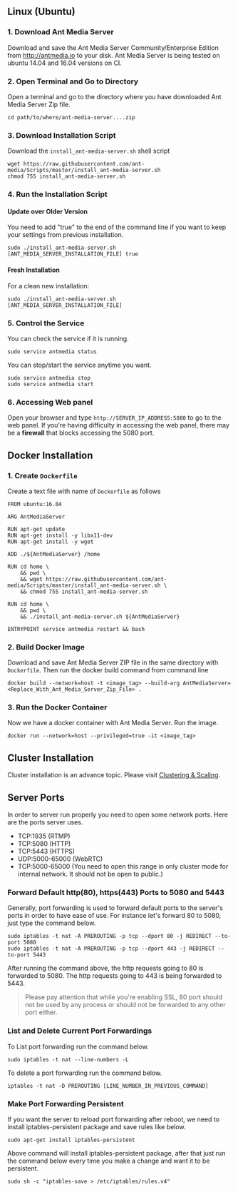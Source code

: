 
## Linux (Ubuntu)

### 1. Download Ant Media Server 
Download and save the Ant Media Server Community/Enterprise Edition from http://antmedia.io to your disk.
Ant Media Server is being tested on ubuntu 14.04 and 16.04 versions on CI. 

### 2. Open Terminal and Go to Directory

Open a terminal and go to the directory where you have downloaded Ant Media Server Zip file.

```
cd path/to/where/ant-media-server....zip
```

### 3. Download Installation Script
Download the `install_ant-media-server.sh` shell script 

```
wget https://raw.githubusercontent.com/ant-media/Scripts/master/install_ant-media-server.sh
chmod 755 install_ant-media-server.sh
```

### 4. Run the Installation Script

  #### Update over Older Version
 
  You need to add "true" to the end of the command line if you want to keep your settings from previous installation.
  ```
  sudo ./install_ant-media-server.sh [ANT_MEDIA_SERVER_INSTALLATION_FILE] true
  ```

  #### Fresh Installation

  For a clean new installation:
  ```
  sudo ./install_ant-media-server.sh [ANT_MEDIA_SERVER_INSTALLATION_FILE] 
  ```

### 5. Control the Service

You can check the service if it is running.
```
sudo service antmedia status
```

You can stop/start the service anytime you want.
```
sudo service antmedia stop
sudo service antmedia start
```

### 6. Accessing Web panel 
Open your browser and type `http://SERVER_IP_ADDRESS:5080` to go to the web panel. If you're having difficulty in accessing the web panel, there may be a **firewall** that blocks accessing the 5080 port. 



## Docker Installation

### 1. Create `Dockerfile`
Create a text file with name of `Dockerfile` as follows
```
FROM ubuntu:16.04

ARG AntMediaServer

RUN apt-get update
RUN apt-get install -y libx11-dev
RUN apt-get install -y wget

ADD ./${AntMediaServer} /home

RUN cd home \
    && pwd \
    && wget https://raw.githubusercontent.com/ant-media/Scripts/master/install_ant-media-server.sh \
    && chmod 755 install_ant-media-server.sh

RUN cd home \
    && pwd \
    && ./install_ant-media-server.sh ${AntMediaServer}

ENTRYPOINT service antmedia restart && bash
```


### 2. Build Docker Image 
Download and save Ant Media Server ZIP file in the same directory with `Dockerfile`. Then run the docker build command from command line
```
docker build --network=host -t <image_tag> --build-arg AntMediaServer=<Replace_With_Ant_Media_Server_Zip_File> .
```

### 3. Run the Docker Container
Now we have a docker container with Ant Media Server. Run the image.
```
docker run --network=host --privileged=true -it <image_tag>
```

## Cluster Installation
Cluster installation is an advance topic. Please visit [Clustering & Scaling](Clustering-&-Scaling).

## Server Ports
In order to server run properly you need to open some network ports. Here are the ports server uses.

* TCP:1935 (RTMP)
* TCP:5080 (HTTP)
* TCP:5443 (HTTPS)
* UDP:5000-65000 (WebRTC)
* TCP:5000-65000 (You need to open this range in only cluster mode for internal network. It should not be open to public.)

### Forward Default http(80), https(443) Ports to 5080 and 5443
Generally, port forwarding is used to forward default ports to the server's ports in order to have ease of use. For instance let's forward 80 to 5080, just type the command below.
```
sudo iptables -t nat -A PREROUTING -p tcp --dport 80 -j REDIRECT --to-port 5080
sudo iptables -t nat -A PREROUTING -p tcp --dport 443 -j REDIRECT --to-port 5443
```
After running the command above, the http requests going to 80 is forwarded to 5080. The http requests going to 443 is being forwarded to 5443.

> Please pay attention that while you're enabling SSL, 80 port should not be used by any process or should not be forwarded to any other port either.  

### List and Delete Current Port Forwardings
To List port forwarding run the command below.
```
sudo iptables -t nat --line-numbers -L
```
To delete a port forwarding run the command below.
```
iptables -t nat -D PREROUTING [LINE_NUMBER_IN_PREVIOUS_COMMAND]
```
### Make Port Forwarding Persistent
If you want the server to reload port forwarding after reboot, we need to install iptables-persistent package and save rules like below.

```
sudo apt-get install iptables-persistent
```

Above command will install iptables-persistent package, after that just run the command below every time you make a change and want it to be persistent.

```
sudo sh -c "iptables-save > /etc/iptables/rules.v4"
```